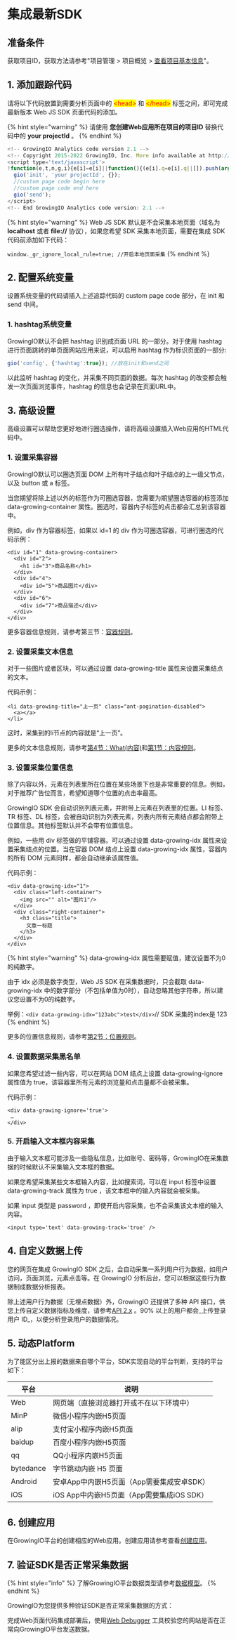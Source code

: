 # 集成最新SDK

## 准备条件

获取项目ID，获取方法请参考"项目管理 > 项目概览 > [查看项目基本信息](../../../product-manual/projectmange/details.md#cha-kan-xiang-mu-ji-ben-xin-xi)"。

## 1. 添加跟踪代码

请将以下代码放置到需要分析页面中的 <mark style="color:red;">\<head></mark> 和 <mark style="color:red;">\</head></mark> 标签之间，即可完成最新版本 Web JS SDK 页面代码的添加。

{% hint style="warning" %}
请使用 **您创建Web应用所在项目的项目ID** 替换代码中的 **your projectId** 。
{% endhint %}

```javascript
<!-- GrowingIO Analytics code version 2.1 -->
<!-- Copyright 2015-2022 GrowingIO, Inc. More info available at http://www.growingio.com -->
<script type='text/javascript'>
!function(e,t,n,g,i){e[i]=e[i]||function(){(e[i].q=e[i].q||[]).push(arguments)},n=t.createElement("script"),tag=t.getElementsByTagName("script")[0],n.async=1,n.src=('https:'==document.location.protocol?'https://':'http://')+g,tag.parentNode.insertBefore(n,tag)}(window,document,"script","assets.giocdn.com/2.1/gio.js","gio");
  gio('init', 'your projectId', {});
  ​//custom page code begin here
  //custom page code end here​
  gio('send');
</script>
<!-- End GrowingIO Analytics code version: 2.1 -->
```

{% hint style="warning" %}
&#x20;Web JS SDK 默认是不会采集本地页面（域名为 **localhost** 或者 **file://** 协议），如果您希望 SDK 采集本地页面，需要在集成 SDK 代码前添加如下代码：

`window._gr_ignore_local_rule=true; //开启本地页面采集`
{% endhint %}

## 2. 配置系统变量

设置系统变量的代码请插入上述追踪代码的 custom page code 部分，在 init 和 send 中间。

### 1. hashtag系统变量

GrowingIO默认不会把 hashtag 识别成页面 URL 的一部分。对于使用 hashtag 进行页面跳转的单页面网站应用来说，可以启用 hashtag 作为标识页面的一部分:

```javascript
gio('config', {'hashtag':true}); //放在init和send之间
```

以此监听 hashtag 的变化，并采集不同页面的数据。每次 hashtag 的改变都会触发一次页面浏览事件，hashtag 的信息也会记录在页面URL中。

## 3. 高级设置

高级设置可以帮助您更好地进行圈选操作，请将高级设置插入Web应用的HTML代码中。

### 1. 设置采集容器

GrowingIO默认可以圈选页面 DOM 上所有叶子结点和叶子结点的上一级父节点，以及 button 或 a 标签。

当您期望将除上述以外的标签作为可圈选容器，您需要为期望圈选容器的标签添加 data-growing-container 属性。圈选时，容器内子标签的点击都会汇总到该容器中。

例如，div 作为容器标签，如果以 id=1 的 div 作为可圈选容器，可进行圈选的代码示例：

```aspnet
<div id="1" data-growing-container>
  <div id="2">
    <h1 id="3">商品名称</h1>
  </div>
  <div id="4">
    <div id="5">商品图片</div>
  </div>
  <div id="6">
    <div id="7">商品描述</div>
  </div>
</div>
```

更多容器信息规则，请参考第三节：[容器规则](https://sishen.gitbooks.io/gio-js-book/5/3.html)。

### 2. 设置采集文本信息

对于一些图片或者区块，可以通过设置 data-growing-title 属性来设置采集结点的文本。

代码示例：

```aspnet
<li data-growing-title="上一页" class="ant-pagination-disabled">
  <a></a>
</li>
```

这时，采集到的li节点的内容就是“上一页”。

更多的文本信息规则，请参考[第4节：What(内容)](https://sishen.gitbooks.io/gio-js-book/dom/4what.html)和[第1节：内容规则](https://sishen.gitbooks.io/gio-js-book/5/1.html)。

### 3. 设置采集位置信息

除了内容以外，元素在列表里所在位置在某些场景下也是非常重要的信息。例如，对于推荐广告位而言，希望知道哪个位置的点击率最高。

GrowingIO SDK 会自动识别列表元素，并附带上元素在列表里的位置。LI 标签、TR 标签、DL 标签，会被自动识别为列表元素，列表内所有元素结点都会附带上位置信息。其他标签默认并不会带有位置信息。

例如，一些用 div 标签做的平铺容器。可以通过设置 data-growing-idx 属性来设置采集结点的位置。当在容器 DOM 结点上设置 data-growing-idx 属性，容器内的所有 DOM 元素同样，都会自动继承该属性值。

代码示例：

```aspnet
<div data-growing-idx="1">
  <div class="left-container">
    <img src="" alt="图片1"/>
  </div>
  <div class="right-container">
    <h3 class="title">
      文章一标题
    </h3>
  </div>
</div>
```

{% hint style="warning" %}
data-growing-idx 属性需要赋值，建议设置不为0的纯数字。

由于 idx 必须是数字类型，Web JS SDK 在采集数据时，只会截取 data-growing-idx 中的数字部分（不包括单值为0时），自动忽略其他字符串，所以建议您设置不为0的纯数字。

举例：`<div data-growing-idx="123abc">test</div>`// SDK 采集的index是 123
{% endhint %}

更多的位置信息规则，请参考[第2节：位置规则](https://sishen.gitbooks.io/gio-js-book/5/2.html)。

### 4. 设置数据采集黑名单

如果您希望过滤一些内容，可以在网站 DOM 结点上设置 data-growing-ignore 属性值为 true，该容器里所有元素的浏览量和点击量都不会被采集。

代码示例：

```aspnet
<div data-growing-ignore='true'>
 …
</div>
```

### 5. 开启输入文本框内容采集

由于输入文本框可能涉及一些隐私信息，比如账号、密码等，GrowingIO在采集数据的时候默认不采集输入文本框的数据。

如果您希望采集某些文本框输入内容，比如搜索词，可以在 input 标签中设置 data-growing-track 属性为 true ，该文本框中的输入内容就会被采集。

如果 input 类型是 password ，即使开启内容采集，也不会采集该文本框的输入内容。

```aspnet
<input type='text' data-growing-track='true' />
```

## 4. 自定义数据上传

您的网页在集成 GrowingIO  SDK 之后，会自动采集一系列用户行为数据，如用户访问，页面浏览，元素点击等。在 GrowingIO 分析后台，您可以根据这些行为数据制成数据分析报表。

除上述用户行为数据（无埋点数据）外，GrowingIO 还提供了多种 API 接口，供您上传自定义数据指标及维度，请参考[API 2.x](web-sdk-api/websdk-apiv2.md) 。90% 以上的用户都会_上传登录用户 ID_，以便分析登录用户的数据情况。

## 5. 动态Platform

为了能区分出上报的数据来自哪个平台，SDK实现自动的平台判断，支持的平台如下：

| 平台        | 说明                             |
| --------- | ------------------------------ |
| Web       | 网页端（直接浏览器打开或不在以下环境中）           |
| MinP      | 微信小程序内嵌H5页面                    |
| alip      | 支付宝小程序内嵌H5页面                   |
| baidup    | 百度小程序内嵌H5页面                    |
| qq        | QQ小程序内嵌H5页面                    |
| bytedance | 字节跳动内嵌 H5 页面                   |
| Android   | 安卓App中内嵌H5页面（App需要集成安卓SDK）     |
| iOS       | iOS App中内嵌H5页面（App需要集成iOS SDK） |

## 6. 创建应用

在GrowingIO平台的创建相应的Web应用。创建应用请参考查看[创建应用](../../../product-manual/projectmange/application-manage.md#chuang-jian-ying-yong)。

## 7. 验证SDK是否正常采集数据

{% hint style="info" %}
了解GrowingIO平台数据类型请参考[数据模型](../../../introduction/datamodel/)。
{% endhint %}

GrowingIO为您提供多种验证SDK是否正常采集数据的方式：

完成Web页面代码集成部署后，使用[Web Debugger](../../debugging/web-debugger.md) 工具校验您的网站是否在正常向GrowingIO平台发送数据。
